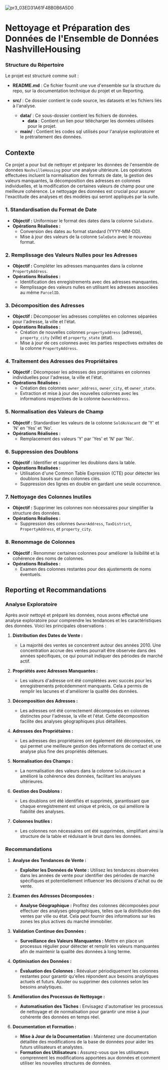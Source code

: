 ![pr3_03ED31A61F4BB0B6A5D0](https://github.com/user-attachments/assets/b9f76bd9-1d4a-4c4b-a8d2-88a53da84e4d)

# Nettoyage et Préparation des Données de l'Ensemble de Données NashvilleHousing


### Structure du Répertoire
Le projet est structuré comme suit :

- **README.md** : Ce fichier fournit une vue d'ensemble sur la structure du repo, sur la documentation technique du projet et un Reporting.

- **src/** : Ce dossier contient le code source, les datasets et les fichiers liés à l'analyse.
  - **data/** : Ce sous-dossier contient les fichiers de données.
    - **data** : Contient un lien pour télécharger les données utilisées pour le projet.
  - **main/** : Contient les codes sql utilisés pour l'analyse exploratoire et le prétraitement des données.


## Contexte
Ce projet a pour but de nettoyer et préparer les données de l'ensemble de données `NashvilleHousing` pour une analyse ultérieure. Les opérations effectuées incluent la normalisation des formats de date, la gestion des valeurs manquantes, la décomposition des adresses en colonnes individuelles, et la modification de certaines valeurs de champ pour une meilleure cohérence. Le nettoyage des données est crucial pour assurer l'exactitude des analyses et des modèles qui seront appliqués par la suite.

 
### 1. Standardisation du Format de Date
- **Objectif :** Uniformiser le format des dates dans la colonne `SaleDate`.
- **Opérations Réalisées :**
  - Conversion des dates au format standard (YYYY-MM-DD).
  - Mise à jour des valeurs de la colonne `SaleDate` avec le nouveau format.

### 2. Remplissage des Valeurs Nulles pour les Adresses
- **Objectif :** Compléter les adresses manquantes dans la colonne `PropertyAddress`.
- **Opérations Réalisées :**
  - Identification des enregistrements avec des adresses manquantes.
  - Remplissage des valeurs nulles en utilisant les adresses associées au même `ParcelID`.

### 3. Décomposition des Adresses
- **Objectif :** Décomposer les adresses complètes en colonnes séparées pour l'adresse, la ville et l'état.
- **Opérations Réalisées :**
  - Création de nouvelles colonnes `propertyaddress` (adresse), `property_city` (ville) et `property_state` (état).
  - Mise à jour de ces colonnes avec les parties respectives extraites de la colonne `PropertyAddress`.

### 4. Traitement des Adresses des Propriétaires
- **Objectif :** Décomposer les adresses des propriétaires en colonnes individuelles pour l'adresse, la ville et l'état.
- **Opérations Réalisées :**
  - Création des colonnes `owner_address`, `owner_city`, et `owner_state`.
  - Extraction et mise à jour des nouvelles colonnes avec les informations respectives de la colonne `OwnerAddress`.

### 5. Normalisation des Valeurs de Champ
- **Objectif :** Standardiser les valeurs de la colonne `SoldAsVacant` de 'Y' et 'N' en 'Yes' et 'No'.
- **Opérations Réalisées :**
  - Remplacement des valeurs 'Y' par 'Yes' et 'N' par 'No'.

### 6. Suppression des Doublons
- **Objectif :** Identifier et supprimer les doublons dans la table.
- **Opérations Réalisées :**
  - Utilisation d'une Common Table Expression (CTE) pour détecter les doublons basés sur des colonnes clés.
  - Suppression des lignes en double en gardant une seule occurrence.

### 7. Nettoyage des Colonnes Inutiles
- **Objectif :** Supprimer les colonnes non nécessaires pour simplifier la structure des données.
- **Opérations Réalisées :**
  - Suppression des colonnes `OwnerAddress`, `TaxDistrict`, `PropertyAddress`, et `property_city`.

### 8. Renommage de Colonnes
- **Objectif :** Renommer certaines colonnes pour améliorer la lisibilité et la cohérence des noms de colonnes.
- **Opérations Réalisées :**
  - Examen des colonnes restantes pour des ajustements de noms éventuels.

## Reporting et Recommandations

### Analyse Exploratoire

Après avoir nettoyé et préparé les données, nous avons effectué une analyse exploratoire pour comprendre les tendances et les caractéristiques des données. Voici les principales observations :

1. **Distribution des Dates de Vente :**
   - La majorité des ventes se concentrent autour des années 2010. Une concentration accrue des ventes pourrait être observée dans des années spécifiques, ce qui pourrait indiquer des périodes de marché actif.

2. **Propriétés avec Adresses Manquantes :**
   - Les valeurs d'adresse ont été complétées avec succès pour les enregistrements précédemment manquants. Cela a permis de remplir les lacunes et d'améliorer la qualité des données.

3. **Décomposition des Adresses :**
   - Les adresses ont été correctement décomposées en colonnes distinctes pour l'adresse, la ville et l'état. Cette décomposition facilite des analyses géographiques plus détaillées.

4. **Adresses des Propriétaires :**
   - Les adresses des propriétaires ont également été décomposées, ce qui permet une meilleure gestion des informations de contact et une analyse plus fine des propriétés détenues.

5. **Normalisation des Champs :**
   - La normalisation des valeurs dans la colonne `SoldAsVacant` a amélioré la cohérence des données, facilitant les analyses ultérieures.

6. **Gestion des Doublons :**
   - Les doublons ont été identifiés et supprimés, garantissant que chaque enregistrement est unique et précis, ce qui améliore la fiabilité des analyses.

7. **Colonnes Inutiles :**
   - Les colonnes non nécessaires ont été supprimées, simplifiant ainsi la structure de la table et réduisant le bruit dans les données.

### Recommandations

1. **Analyse des Tendances de Vente :**
   - **Exploiter les Données de Vente :** Utilisez les tendances observées dans les années de vente pour identifier des périodes de marché spécifiques et potentiellement influencer les décisions d'achat ou de vente.

2. **Examen des Adresses Décomposées :**
   - **Analyse Géographique :** Profitez des colonnes décomposées pour effectuer des analyses géographiques, telles que la distribution des ventes par ville ou état. Cela peut fournir des informations sur les zones les plus actives du marché immobilier.

3. **Validation Continue des Données :**
   - **Surveillance des Valeurs Manquantes :** Mettre en place un processus régulier pour détecter et remplir les valeurs manquantes afin de maintenir la qualité des données à long terme.

4. **Optimisation des Données :**
   - **Évaluation des Colonnes :** Réévaluer périodiquement les colonnes restantes pour garantir qu'elles répondent aux besoins analytiques actuels et futurs. Ajouter ou supprimer des colonnes selon les besoins analytiques.

5. **Amélioration des Processus de Nettoyage :**
   - **Automatisation des Tâches :** Envisagez d'automatiser les processus de nettoyage et de normalisation pour garantir une mise à jour cohérente des données en temps réel.

6. **Documentation et Formation :**
   - **Mise à Jour de la Documentation :** Maintenez une documentation détaillée des modifications de la base de données pour aider les futurs utilisateurs et analystes.
   - **Formation des Utilisateurs :** Assurez-vous que les utilisateurs comprennent les modifications apportées aux données et comment utiliser les nouvelles structures de données.
